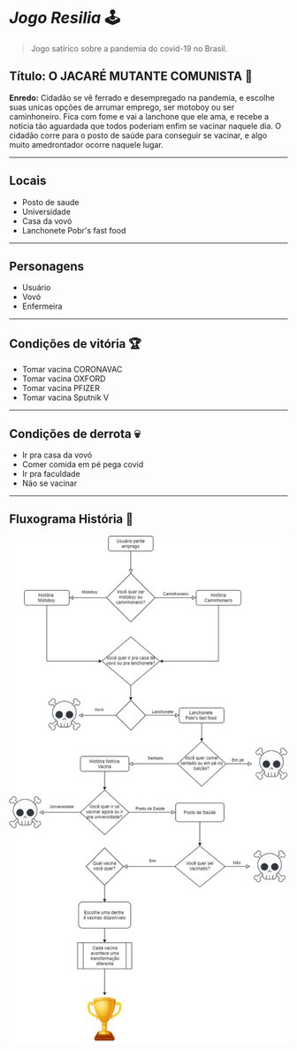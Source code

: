# _**Jogo Resilia**_ 🕹️ 
> Jogo satírico sobre a pandemia do covid-19 no Brasil.

## **Título: O JACARÉ MUTANTE COMUNISTA :crocodile:**

**Enredo:** Cidadão se vê ferrado e desempregado na pandemia, e escolhe suas unicas opções de arrumar emprego, ser motoboy ou ser caminhoneiro. Fica com fome e vai a lanchone que ele ama, e recebe a noticia tão aguardada que todos poderiam enfim se vacinar naquele dia. O cidadão corre para o posto de saúde para conseguir se vacinar, e algo muito amedrontador ocorre naquele lugar.

---
## **Locais**
- Posto de saude
- Universidade
- Casa da vovó
- Lanchonete Pobr's fast food
---
## **Personagens**
- Usuário
- Vovó
- Enfermeira
---
## **Condições de vitória** :trophy:
- Tomar vacina CORONAVAC
- Tomar vacina OXFORD
- Tomar vacina PFIZER
- Tomar vacina Sputnik V
---
## **Condições de derrota** :skull:
- Ir pra casa da vovó
- Comer comida em pé pega covid
- Ir pra faculdade
- Não se vacinar
---
## **Fluxograma História** :scroll:

![Markdown](fluxograma_jacare_mutante_comunista.png)